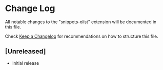 # Change Log
All notable changes to the "snippets-olist" extension will be documented in this file.

Check [Keep a Changelog](http://keepachangelog.com/) for recommendations on how to structure this file.

## [Unreleased]
- Initial release